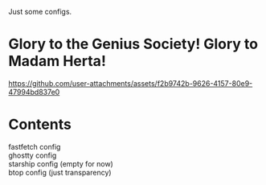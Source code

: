 Just some configs.

# Glory to the Genius Society! Glory to Madam Herta!

https://github.com/user-attachments/assets/f2b9742b-9626-4157-80e9-47994bd837e0

# Contents

fastfetch config<br/>
ghostty config<br/>
starship config (empty for now)<br/>
btop config (just transparency)
